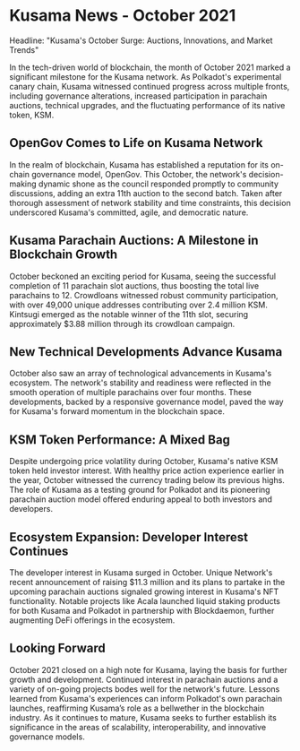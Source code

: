 # Kusama News - October 2021

Headline: "Kusama's October Surge: Auctions, Innovations, and Market Trends"

In the tech-driven world of blockchain, the month of October 2021 marked a
significant milestone for the Kusama network. As Polkadot's experimental canary
chain, Kusama witnessed continued progress across multiple fronts, including
governance alterations, increased participation in parachain auctions, technical
upgrades, and the fluctuating performance of its native token, KSM.

## OpenGov Comes to Life on Kusama Network

In the realm of blockchain, Kusama has established a reputation for its on-chain
governance model, OpenGov. This October, the network's decision-making dynamic
shone as the council responded promptly to community discussions, adding an
extra 11th auction to the second batch. Taken after thorough assessment of
network stability and time constraints, this decision underscored Kusama's
committed, agile, and democratic nature.

## Kusama Parachain Auctions: A Milestone in Blockchain Growth

October beckoned an exciting period for Kusama, seeing the successful completion
of 11 parachain slot auctions, thus boosting the total live parachains to 12.
Crowdloans witnessed robust community participation, with over 49,000 unique
addresses contributing over 2.4 million KSM. Kintsugi emerged as the notable
winner of the 11th slot, securing approximately $3.88 million through its
crowdloan campaign.

## New Technical Developments Advance Kusama

October also saw an array of technological advancements in Kusama's ecosystem.
The network's stability and readiness were reflected in the smooth operation of
multiple parachains over four months. These developments, backed by a responsive
governance model, paved the way for Kusama's forward momentum in the blockchain
space.

## KSM Token Performance: A Mixed Bag

Despite undergoing price volatility during October, Kusama's native KSM token
held investor interest. With healthy price action experience earlier in the
year, October witnessed the currency trading below its previous highs. The role
of Kusama as a testing ground for Polkadot and its pioneering parachain auction
model offered enduring appeal to both investors and developers.

## Ecosystem Expansion: Developer Interest Continues

The developer interest in Kusama surged in October. Unique Network's recent
announcement of raising $11.3 million and its plans to partake in the upcoming
parachain auctions signaled growing interest in Kusama's NFT functionality.
Notable projects like Acala launched liquid staking products for both Kusama and
Polkadot in partnership with Blockdaemon, further augmenting DeFi offerings in
the ecosystem.

## Looking Forward

October 2021 closed on a high note for Kusama, laying the basis for further
growth and development. Continued interest in parachain auctions and a variety
of on-going projects bodes well for the network's future. Lessons learned from
Kusama's experiences can inform Polkadot's own parachain launches, reaffirming
Kusama’s role as a bellwether in the blockchain industry. As it continues to
mature, Kusama seeks to further establish its significance in the areas of
scalability, interoperability, and innovative governance models.
